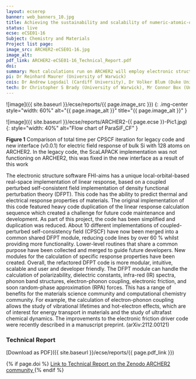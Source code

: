 ```yaml
---
layout: ecserep
banner: web_banners_10.jpg
title: Achieving the sustainability and scalability of numeric-atomic-orbital-based linear response and electron-phonon functionality in FHI-aims
status: live
ecse: eCSE01-16
Subject: Chemistry and Materials
Project list page:
image_src: ARCHER2-eCSE01-16.jpg
image_alt: 
pdf_link: ARCHER2-eCSE01-16_Technical_Report.pdf
doi: 
summary: Most calculations run on ARCHER2 will employ electronic structure software packages, which are designed to solve the Schrödinger equation for molecules and materials to obtain their ground state properties. FHI-aims is one such software package, designed to be efficient when running everything from small calculations on standard laptops to huge calculations involving millions of atoms on the largest High Performance Computing systems such as ARCHER2. It is of wide interest to also calculate how molecules and materials respond to atomic displacements, or to electric and magnetic fields. This is possible using density functional perturbation theory (DFPT).  A portion of the existing DFPT infrastructure within FHI-aims has been overhauled within this project, to make it more modular, intuitive, scalable, and user and developer friendly. These changes will help researchers to discover and design the next generation of materials more quickly, more cheaply, and more efficiently.
pi: Dr Reinhard Maurer (University of Warwick)
cois: Dr Andrew Logsdail (Cardiff University), Dr Volker Blum (Duke University), Dr Mariana Rossi (Max Planck Institute for the Structure and Dynamics of Matter), Dr Christian Carbogno (Fritz-Haber-Institut der Max-Planck-Gesellschaft)
tech: Dr Christopher S Brady (University of Warwick), Mr Connor Box (University of Warwick)
---
```




![image]({{ site.baseurl }}/ecse/reports/{{ page.image_src }})
{: .img-center style="width: 60%" alt="{{ page.image_alt }}" title="{{ page.image_alt }}" }



![image]({{ site.baseurl }}/ecse/reports/ARCHER2-{{ page.ecse }}-Pic1.jpg)
{:  style="width: 40%" alt="Flow chart of ParaSiF_CF"  }

**Figure 1** Comparison of total time per CPSCF iteration for legacy code and new interface
(v0.0.1) for electric field response of bulk Si with 128 atoms on ARCHER2. In the legacy code,
the ScaLAPACK implementation was not functioning on ARCHER2, this was fixed in the new
interface as a result of this work


The electronic structure software FHI-aims has a unique local-orbital-based real-space implementation of linear response, based on a coupled perturbed self-consistent field implementation of density functional perturbation theory (DFPT). This code has the ability to predict thermal and electrical response properties of materials. The original implementation of this code featured heavy code duplication of the linear response calculation sequence which created a challenge for future code maintenance and development. As part of this project, the code has been simplified and duplication was reduced. About 10 different implementations of coupled-perturbed self-consistency field (CPSCF) have now been merged into a common shared DFPT module, reducing code lines by over 60 % whilst providing more functionality.  Lower-level routines that share a common purpose have been collected and merged to guide future developers. New modules for the calculation of specific response properties have been created.  Overall, the refactored DFPT code is more modular, intuitive, scalable and user and developer friendly. The DFPT module can handle the calculation of polarizability, dielectric constants, infra-red (IR) spectra, phonon band structures, electron-phonon coupling, electronic friction, and soon random-phase approximation (RPA) forces. This has a range of benefits for the materials science community and computational chemistry community. For example, the calculation of electron-phonon coupling allows the study of vibrational lifetimes and hot-electron effects, which are of interest for energy transport in materials and the study of ultrafast chemical dynamics. The improvements to the electronic friction driver code were recently described in a manuscript preprint. (arXiv:2112.00121)

<!--
### Information about the code
-->


### Technical Report

[Download as PDF]({{ site.baseurl }}/ecse/reports/{{ page.pdf_link }}) 


{% if page.doi  %}
  <a href="{{ page.doi }}">
    Link to Technical Report on the Zenodo ARCHER2 community 
  </a>
{% endif %}